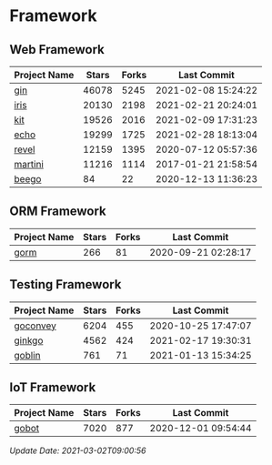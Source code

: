 # Framework

## Web Framework
| Project Name | Stars | Forks | Last Commit |
| ------------ | ----- | ----- | ----------- |
| [gin](https://github.com/gin-gonic/gin) | 46078 | 5245 | 2021-02-08 15:24:22 |
| [iris](https://github.com/kataras/iris) | 20130 | 2198 | 2021-02-21 20:24:01 |
| [kit](https://github.com/go-kit/kit) | 19526 | 2016 | 2021-02-09 17:31:23 |
| [echo](https://github.com/labstack/echo) | 19299 | 1725 | 2021-02-28 18:13:04 |
| [revel](https://github.com/revel/revel) | 12159 | 1395 | 2020-07-12 05:57:36 |
| [martini](https://github.com/go-martini/martini) | 11216 | 1114 | 2017-01-21 21:58:54 |
| [beego](https://github.com/astaxie/beego) | 84 | 22 | 2020-12-13 11:36:23 |

## ORM Framework
| Project Name | Stars | Forks | Last Commit |
| ------------ | ----- | ----- | ----------- |
| [gorm](https://github.com/jinzhu/gorm) | 266 | 81 | 2020-09-21 02:28:17 |

## Testing Framework
| Project Name | Stars | Forks | Last Commit |
| ------------ | ----- | ----- | ----------- |
| [goconvey](https://github.com/smartystreets/goconvey) | 6204 | 455 | 2020-10-25 17:47:07 |
| [ginkgo](https://github.com/onsi/ginkgo) | 4562 | 424 | 2021-02-17 19:30:31 |
| [goblin](https://github.com/franela/goblin) | 761 | 71 | 2021-01-13 15:34:25 |

## IoT Framework
| Project Name | Stars | Forks | Last Commit |
| ------------ | ----- | ----- | ----------- |
| [gobot](https://github.com/hybridgroup/gobot) | 7020 | 877 | 2020-12-01 09:54:44 |

*Update Date: 2021-03-02T09:00:56*